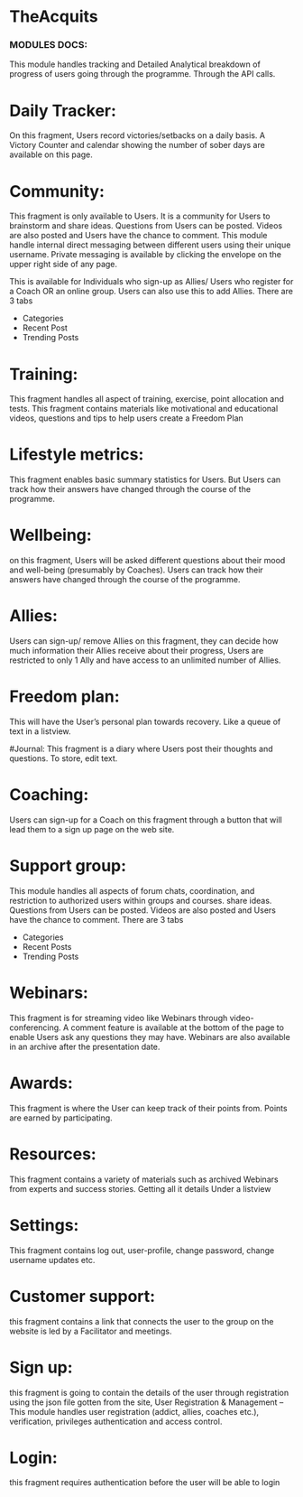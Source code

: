 # TheAcquits
### MODULES DOCS:

This module handles tracking and Detailed Analytical breakdown of progress of users going through the programme. Through the API calls.

# Daily Tracker: 
On this fragment, Users record victories/setbacks on a daily basis. A Victory Counter and calendar showing the number of sober days are available on this page. 

# Community: 
This fragment is only available to Users. It is a community for Users to brainstorm and share ideas. Questions from Users can be posted. Videos are also posted and Users have the chance to comment. This module handle internal direct messaging between different users using their unique username. Private messaging is available by clicking the envelope on the upper right side of any page.

 This is available for Individuals who sign-up as Allies/ Users who register for a Coach OR an online group. Users can also use this to add Allies. There are 3 tabs
  - Categories
  - Recent Post
  - Trending Posts
 
# Training: 
This fragment handles all aspect of training, exercise, point allocation and tests. This fragment contains materials like motivational and educational videos, questions and tips to help users create a Freedom Plan

# Lifestyle metrics:  
This fragment enables basic summary statistics for Users. But Users can track how their answers have changed through the course of the programme.

# Wellbeing:    
on this fragment, Users will be asked different questions about their mood and well-being (presumably by Coaches). Users can track how their answers have changed through the course of the programme.

# Allies: 
Users can sign-up/ remove Allies on this fragment, they can decide how much information their Allies receive about their progress, Users are restricted to only 1 Ally and have access to an unlimited number of Allies.

# Freedom plan: 
This will have the User’s personal plan towards recovery. Like a queue of text in a listview.

#Journal: 
This fragment is a diary where Users post their thoughts and questions. To store, edit text.

# Coaching: 
Users can sign-up for a Coach on this fragment through a button that will lead them to a sign up page on the web site.

# Support group: 
This module handles all aspects of forum chats, coordination, and restriction to authorized users within groups and courses. share ideas. Questions from Users can be posted. Videos are also posted and Users have the chance to comment. There are 3 tabs
- Categories 
- Recent Posts
- Trending Posts

# Webinars: 
This fragment is for streaming video like Webinars through video-conferencing. A comment feature is available at the bottom of the page to enable Users ask any questions they may have. Webinars are also available in an archive after the presentation date.

# Awards: 
This fragment is where the User can keep track of their points from. Points are earned by participating.

# Resources: 
This fragment contains a variety of materials such as archived Webinars from experts and success stories. Getting all it details Under a listview 

# Settings: 
This fragment contains log out, user-profile, change password, change username updates etc.

# Customer support: 
this fragment contains a link that connects the user to the group on the website is led by a Facilitator and meetings.

# Sign up: 
this fragment is going to contain the details of the user through registration using the json file gotten from the site, User Registration & Management – This module handles user registration (addict, allies, coaches etc.), verification, privileges authentication and access control. 

# Login: 
this fragment requires authentication before the user will be able to login

